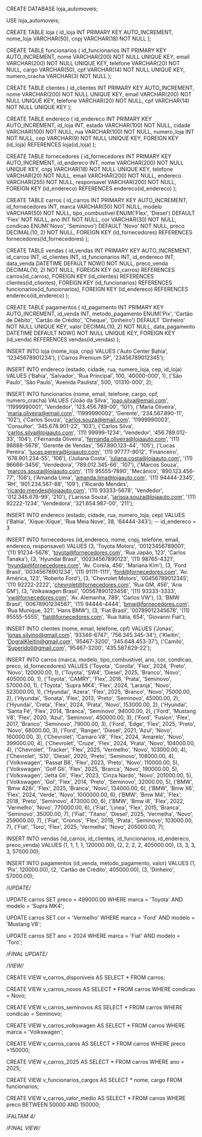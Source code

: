 CREATE DATABASE loja_automoveis;

USE loja_automoveis;

CREATE TABLE loja (
id_loja INT PRIMARY KEY AUTO_INCREMENT,
nome_loja VARCHAR(50),
cnpj VARCHAR(18) NOT NULL
);

CREATE TABLE funcionarios (
  id_funcionarios INT PRIMARY KEY AUTO_INCREMENT,
  nome VARCHAR(200) NOT NULL UNIQUE KEY,
  email VARCHAR(200) NOT NULL UNIQUE KEY,
  telefone VARCHAR(20) NOT NULL,
  cargo VARCHAR(50),
  cpf VARCHAR(14) NOT NULL UNIQUE KEY,
  numero_cracha VARCHAR(3) NOT NULL
);

CREATE TABLE clientes (
id_clientes INT PRIMARY KEY AUTO_INCREMENT,
nome VARCHAR(200) NOT NULL UNIQUE KEY,
email VARCHAR(200) NOT NULL UNIQUE KEY,
telefone VARCHAR(20) NOT NULL,
cpf VARCHAR(14) NOT NULL UNIQUE KEY
);

CREATE TABLE endereco (
id_endereco INT PRIMARY KEY AUTO_INCREMENT,
id_loja INT,
estado VARCHAR(100)  NOT NULL,
cidade VARCHAR(100)  NOT NULL,
rua VARCHAR(100)  NOT NULL,
numero_loja INT  NOT NULL,
cep VARCHAR(9) NOT NULL UNIQUE KEY,
FOREIGN KEY (id_loja) REFERENCES loja(id_loja)
);

CREATE TABLE fornecedores (
id_fornecedores INT PRIMARY KEY AUTO_INCREMENT,
id_endereco INT,
nome VARCHAR(200) NOT NULL UNIQUE KEY,
cnpj VARCHAR(18) NOT NULL UNIQUE KEY,
telefone VARCHAR(20) NOT NULL,
email VARCHAR(200) NOT NULL,
endereco VARCHAR(255)  NOT NULL,
responsavel VARCHAR(200)  NOT NULL,
FOREIGN KEY (id_endereco) REFERENCES endereco(id_endereco)
);

CREATE TABLE carros (
id_carros INT PRIMARY KEY AUTO_INCREMENT,
id_fornecedores INT,
marca VARCHAR(50)  NOT NULL,
modelo VARCHAR(50)  NOT NULL,
tipo_combustivel ENUM('Flex', 'Diesel') DEFAULT 'Flex' NOT NULL,
ano INT  NOT NULL,
cor VARCHAR(30)  NOT NULL,
condicao ENUM('Novo', 'Seminovo') DEFAULT 'Novo' NOT NULL,
preco DECIMAL(10, 2)  NOT NULL,
FOREIGN KEY (id_fornecedores) REFERENCES fornecedores(id_fornecedores)
);

CREATE TABLE vendas (
id_vendas INT PRIMARY KEY AUTO_INCREMENT,
id_carros INT,
id_clientes INT,
id_funcionarios INT,
id_endereco INT,
data_venda DATETIME DEFAULT NOW() NOT NULL,
preco_venda DECIMAL(10, 2)  NOT NULL,
FOREIGN KEY (id_carros) REFERENCES carros(id_carros),
FOREIGN KEY (id_clientes) REFERENCES clientes(id_clientes),
FOREIGN KEY (id_funcionarios) REFERENCES funcionarios(id_funcionarios),
FOREIGN KEY (id_endereco) REFERENCES endereco(id_endereco)
);

CREATE TABLE pagamentos (
id_pagamento INT PRIMARY KEY AUTO_INCREMENT,
id_venda INT,
metodo_pagamento ENUM('Pix', 'Cartão de Débito', 'Cartão de Crédito', 'Cheque', 'Dinheiro') DEFAULT 'Dinheiro' NOT NULL UNIQUE KEY,
valor DECIMAL(10, 2) NOT NULL,
data_pagamento DATETIME DEFAULT NOW() NOT NULL UNIQUE KEY,
FOREIGN KEY (id_venda) REFERENCES vendas(id_vendas)
);

INSERT INTO loja (nome_loja, cnpj) VALUES
('Auto Center Bahia', '12345678901234'),
('Carros Premium SP', '23456789012345');

INSERT INTO endereco (estado, cidade, rua, numero_loja, cep, id_loja) VALUES
('Bahia', 'Salvador', 'Rua Principal', 100, '40000-000', 1),
('São Paulo', 'São Paulo', 'Avenida Paulista', 500, '01310-000', 2);

INSERT INTO funcionarios (nome, email, telefone, cargo, cpf, numero_cracha) VALUES
('João da Silva', 'joao.silva@email.com', '11999990001', 'Vendedor', '123.456.789-00', '101'),
('Maria Oliveira', 'maria.oliveira@email.com', '11999990002', 'Gerente', '234.567.890-11', '102'),
('Carlos Souza', 'carlos.souza@email.com', '11999990003', 'Consultor', '345.678.901-22', '103'),
('Carlos Silva', 'carlos.silva@lojaauto.com', '(11) 99999-1234', 'Vendedor', '456.789.012-33', '104'),
('Fernanda Oliveira', 'fernanda.oliveira@lojaauto.com', '(11) 98888-5678', 'Gerente de Vendas', '567.890.123-44', '105'),
('Lucas Pereira', 'lucas.pereira@lojaauto.com', '(11) 97777-9012', 'Financeiro', '678.901.234-55', '106'),
('Juliana Costa', 'juliana.costa@lojaauto.com', '(11) 96666-3456', 'Vendedora', '789.012.345-66', '107'),
('Marcos Souza', 'marcos.souza@lojaauto.com', '(11) 95555-7890', 'Mecânico', '890.123.456-77', '108'),
('Amanda Lima', 'amanda.lima@lojaauto.com', '(11) 94444-2345', 'RH', '901.234.567-88', '109'),
('Ricardo Mendes', 'ricardo.mendes@lojaauto.com', '(11) 93333-5678', 'Vendedor', '012.345.678-99', '210'),
('Larissa Souza', 'larissa.souza@lojaauto.com', '(11) 92222-1234', 'Vendedora', '321.654.987-00', '211');

INSERT INTO endereco (estado, cidade, rua, numero_loja, cep) VALUES
('Bahia', 'Xique-Xique', 'Rua Meia Nove', 38, '64444-343'); -- id_endereco = 3

INSERT INTO fornecedores (id_endereco, nome, cnpj, telefone, email, endereco, responsavel) VALUES
(3, 'Toyota Motors', '00123456789001', '(11) 91234-5678', 'toyota@fornecedores.com', 'Rua Japão, 123', 'Carlos Tanaka'),
(3, 'Hyundai Brasil', '00234567890123', '(11) 98765-4321', 'hyundai@fornecedores.com', 'Av. Coreia, 456', 'Mariana Kim'),
(3, 'Ford Brasil', '00345678901234', '(11) 91111-1111', 'ford@fornecedores.com', 'Av. América, 123', 'Roberto Ford'),
(3, 'Chevrolet Motors', '00456789012345', '(11) 92222-2222', 'chevrolet@fornecedores.com', 'Rua GM, 456', 'Ana GM'),
(3, 'Volkswagen Brasil', '00567890123456', '(11) 93333-3333', 'vw@fornecedores.com', 'Av. Alemanha, 789', 'Carlos VW'),
(3, 'BMW Brasil', '00678901234567', '(11) 94444-4444', 'bmw@fornecedores.com', 'Rua Munique, 321', 'Hans BMW'),
(3, 'Fiat Brasil', '00789012345678', '(11) 95555-5555', 'fiat@fornecedores.com', 'Rua Itália, 654', 'Giovanni Fiat');

INSERT INTO clientes (nome, email, telefone, cpf) VALUES
('Jonas', 'jonas.silvino@gmail.com', '93346-6747', '756.345.345-34'),
('Kleitin', 'DogralKleitin@gmail.com', '95467-3200', '345.648.453-37'),
('Camilo', 'Superidoll@gmail.com', '95467-3200', '435.587.629-22');

INSERT INTO carros (marca, modelo, tipo_combustivel, ano, cor, condicao, preco, id_fornecedores) VALUES
('Toyota', 'Corolla', 'Flex', 2024, 'Preto', 'Novo', 120000.00, 1),
('Toyota', 'SW4', 'Diesel', 2025, 'Branco', 'Novo', 405000.00, 1),
('Toyota', 'CAMRY', 'Flex', 2016, 'Prata', 'Seminovo', 57000.00, 1),
('Toyota', 'Supra MK4', 'Flex', 2024, 'Laranja', 'Novo', 523000.00, 1),
('Hyundai', 'Azera', 'Flex', 2025, 'Branco', 'Novo', 75000.00, 2),
('Hyundai', 'Sonata', 'Flex', 2013, 'Preto', 'Seminovo', 45000.00, 2),
('Hyundai', 'Creta', 'Flex', 2024, 'Prata', 'Novo', 153000.00, 2),
('Hyundai', 'Santa Fé', 'Flex', 2014, 'Branca', 'Seminovo', 94000.00, 2),
('Ford', 'Mustang V8', 'Flex', 2020, 'Azul', 'Seminovo', 450000.00, 3),
('Ford', 'Fusion', 'Flex', 2017, 'Branco', 'Seminovo', 79000.00, 3),
('Ford', 'Edge', 'Flex', 2025, 'Preto', 'Novo', 68000.00, 3),
('Ford', 'Ranger', 'Diesel', 2021, 'Azul', 'Novo', 160000.00, 3),
('Chevrolet', 'Camaro V8', 'Flex', 2024, 'Amarelo', 'Novo', 399000.00, 4),
('Chevrolet', 'Cruze', 'Flex', 2024, 'Prata', 'Novo', 104000.00, 4),
('Chevrolet', 'Tracker', 'Flex', 2025, 'Vermelho', 'Novo', 103000.00, 4),
('Chevrolet', 'S10', 'Diesel', 2020, 'Preto', 'Seminovo', 108000.00, 4),
('Volkswagen', 'Passat B8', 'Flex', 2023, 'Preto', 'Novo', 110000.00, 5),
('Volkswagen', 'Golf Gti', 'Flex', 2025, 'Branca', 'Novo', 190000.00, 5),
('Volkswagen', 'Jetta Gli', 'Flex', 2023, 'Cinza Nardo', 'Novo', 201000.00, 5),
('Volkswagen', 'Gol', 'Flex', 2014, 'Preto', 'Seminovo', 32000.00, 5),
('BMW', 'Bmw 428i', 'Flex', 2025, 'Branca', 'Novo', 134000.00, 6),
('BMW', 'Bmw X6', 'Flex', 2024, 'Verde', 'Novo', 1000000.00, 6),
('BMW', 'Bmw M4', 'Flex', 2018, 'Preto', 'Seminovo', 473000.00, 6),
('BMW', 'Bmw i8', 'Flex', 2022, 'Vermelho', 'Novo', 770000.00, 6),
('Fiat', 'Linea', 'Flex', 2015, 'Branca', 'Seminovo', 35000.00, 7),
('Fiat', 'Titano', 'Diesel', 2025, 'Vermelha', 'Novo', 259000.00, 7),
('Fiat', 'Cronos', 'Flex', 2019, 'Prata', 'Seminovo', 103000.00, 7),
('Fiat', 'Toro', 'Flex', 2025, 'Vermelha', 'Novo', 205000.00, 7);

INSERT INTO vendas (id_carros, id_clientes, id_funcionarios, id_endereco, preco_venda) VALUES
(1, 1, 1, 1, 120000.00),
(2, 2, 2, 2, 405000.00),
(3, 3, 3, 3, 57000.00);

INSERT INTO pagamentos (id_venda, metodo_pagamento, valor) VALUES
(1, 'Pix', 120000.00),
(2, 'Cartão de Crédito', 405000.00),
(3, 'Dinheiro', 57000.00);

/*UPDATE/*

UPDATE carros
SET preco = 499000.00
WHERE marca = 'Toyota' AND modelo = 'Supra MK4';

UPDATE carros
SET cor = 'Vermelho'
WHERE marca = 'Ford' AND modelo = 'Mustang V8';

UPDATE carros
SET ano = 2024
WHERE marca = 'Fiat' AND modelo = 'Toro';

/*FINAL UPDATE/*

/*VIEW/*

CREATE VIEW v_carros_disponiveis AS
SELECT * FROM carros;

CREATE VIEW v_carros_novos AS
SELECT * FROM carros
WHERE condicao = Novo;

CREATE VIEW v_carros_seminovos AS
SELECT * FROM carros
WHERE condicao = Seminovo;

CREATE VIEW v_carros_volkswagen AS
SELECT * FROM carros
WHERE marca = 'Volkswagen';

CREATE VIEW v_carros_caros AS
SELECT * FROM carros
WHERE preco >150000;

CREATE VIEW v_carros_2025 AS
SELECT * FROM carros
WHERE ano = 2025;

CREATE VIEW v_funcionarios_cargos AS
SELECT * nome, cargo FROM funcionarios;

CREATE VIEW v_carros_valor_medio AS
SELECT * FROM carros 
WHERE preco BETWEEN 50000 AND 150000;

/*FALTAM 4/*

/*FINAL VIEW/*

